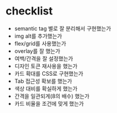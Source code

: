 # checklist
- semantic tag 별로 잘 분리해서 구현했는가
- img alt를 추가했는가
- flex/grid를 사용했는가
- overlay를 잘 했는가
- 여백/간격을 잘 설정했는가
- 디자인 토큰 재사용을 했는가
- 카드 확대를 CSS로 구현했는가
- Tab 접근성 확보를 했는가
- 색상 대비를 확실하게 했는가
- 간격을 일관되게(8의 배수) 했는가
- 카드 비율을 조건에 맞게 했는가
